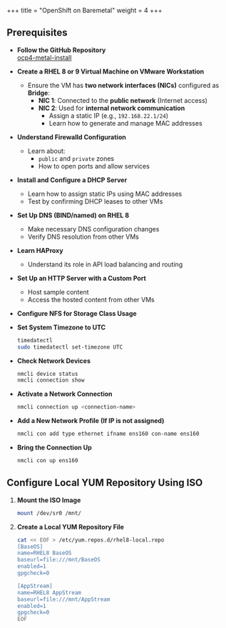 

+++
title = "OpenShift on Baremetal"
weight = 4
+++


## Prerequisites

- **Follow the GitHub Repository**  
  [ocp4-metal-install ](https://github.com/ryanhay/ocp4-metal-install)

- **Create a RHEL 8 or 9 Virtual Machine on VMware Workstation**
  - Ensure the VM has **two network interfaces (NICs)** configured as **Bridge**:
    - **NIC 1**: Connected to the **public network** (Internet access)
    - **NIC 2**: Used for **internal network communication**
      - Assign a static IP (e.g., `192.168.22.1/24`)
      - Learn how to generate and manage MAC addresses

- **Understand Firewalld Configuration**
  - Learn about:
    - `public` and `private` zones
    - How to open ports and allow services

- **Install and Configure a DHCP Server**
  - Learn how to assign static IPs using MAC addresses
  - Test by confirming DHCP leases to other VMs

- **Set Up DNS (BIND/named) on RHEL 8**
  - Make necessary DNS configuration changes
  - Verify DNS resolution from other VMs

- **Learn HAProxy**
  - Understand its role in API load balancing and routing

- **Set Up an HTTP Server with a Custom Port**
  - Host sample content
  - Access the hosted content from other VMs

- **Configure NFS for Storage Class Usage**

- **Set System Timezone to UTC**
  ```sh
  timedatectl
  sudo timedatectl set-timezone UTC
  ```

- **Check Network Devices**
  ```sh
  nmcli device status
  nmcli connection show
  ```

- **Activate a Network Connection**
  ```sh
  nmcli connection up <connection-name>
  ```

- **Add a New Network Profile (If IP is not assigned)**
  ```sh
  nmcli con add type ethernet ifname ens160 con-name ens160
  ```

- **Bring the Connection Up**
  ```sh
  nmcli con up ens160
  ```

## Configure Local YUM Repository Using ISO

1. **Mount the ISO Image**
   ```sh
   mount /dev/sr0 /mnt/
   ```

2. **Create a Local YUM Repository File**
   ```sh
   cat << EOF > /etc/yum.repos.d/rhel8-local.repo
   [BaseOS]
   name=RHEL8 BaseOS
   baseurl=file:///mnt/BaseOS
   enabled=1
   gpgcheck=0

   [AppStream]
   name=RHEL8 AppStream
   baseurl=file:///mnt/AppStream
   enabled=1
   gpgcheck=0
   EOF
   ```

